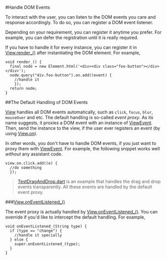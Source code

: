 #Handle DOM Events

To interact with the user, you can listen to the DOM events you care and response accordingly. To do so, you can register a DOM event listener.

Depending on your requirement, you can register it anytime you prefer. For example, you can defer the registration until it is really required.

If you have to handle it for every instance, you can register it in [View.render_()](api:view) after instantiating the DOM element. For example,

    void render_() {
      final node = new Element.html('<div><div class="foo-button"></div></div>');
      node.query("div.foo-button").on.add((event) {
        //handle it
        });
      return node;
    }

##The Default Handling of DOM Events

[View](api:view) handles all DOM events automatically, such as `click`, `focus`, `blur`, `mouseOver` and etc. The default handling is so-called *event proxy*. As its name suggests, it proxies a DOM event with an instance of [ViewEvent](api:event). Then, send the instance to the view, if the user ever registers an event (by using [View.on](api:view)).

In other words, you don't have to handle DOM events, if you just want to proxy them with [ViewEvent](api:event). For example, the following snippet works well *without* any assistant code.

    view.on.click.add((e) {
      //do something
      });

> [TestDragAndDrop.dart](source:test) is an example that handles the drag and drop events transparently. All these events are handled by the default event proxy.

###[View.onEventListened_()](api:view)

The event proxy is actually handled by [View.onEventListened_()](api:view). You can override if you'd like to intercept the default handling. For example,

    void onEventListened_(String type) {
      if (type == "change") {
        //handle it specially
      } else {
        super.onEventListened_(type);
      }
    }
